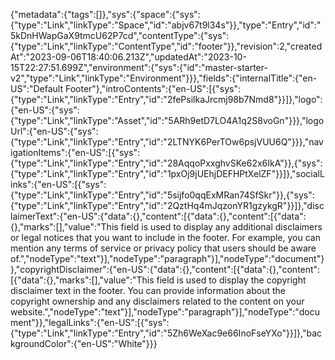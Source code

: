 {"metadata":{"tags":[]},"sys":{"space":{"sys":{"type":"Link","linkType":"Space","id":"abjv67t9l34s"}},"type":"Entry","id":"5kDnHWapGaX9tmcU62P7cd","contentType":{"sys":{"type":"Link","linkType":"ContentType","id":"footer"}},"revision":2,"createdAt":"2023-09-06T18:40:06.213Z","updatedAt":"2023-10-15T22:27:51.699Z","environment":{"sys":{"id":"master-starter-v2","type":"Link","linkType":"Environment"}}},"fields":{"internalTitle":{"en-US":"Default Footer"},"introContents":{"en-US":[{"sys":{"type":"Link","linkType":"Entry","id":"2fePsilkaJrcmj98b7Nmd8"}}]},"logo":{"en-US":{"sys":{"type":"Link","linkType":"Asset","id":"5ARh9etD7LO4A1q2S8voGn"}}},"logoUrl":{"en-US":{"sys":{"type":"Link","linkType":"Entry","id":"2LTNYK6PerTOw6psjVUU6Q"}}},"navigationItems":{"en-US":[{"sys":{"type":"Link","linkType":"Entry","id":"28AqqoPxxghvSKe62x6IkA"}},{"sys":{"type":"Link","linkType":"Entry","id":"1pxOj9jUEhjDEFHPtXelZF"}}]},"socialLinks":{"en-US":[{"sys":{"type":"Link","linkType":"Entry","id":"5sijfo0qqExMRan74SfSkr"}},{"sys":{"type":"Link","linkType":"Entry","id":"2QztHq4mJqzonYR1gzykgR"}}]},"disclaimerText":{"en-US":{"data":{},"content":[{"data":{},"content":[{"data":{},"marks":[],"value":"This field is used to display any additional disclaimers or legal notices that you want to include in the footer. For example, you can mention any terms of service or privacy policy that users should be aware of.","nodeType":"text"}],"nodeType":"paragraph"}],"nodeType":"document"}},"copyrightDisclaimer":{"en-US":{"data":{},"content":[{"data":{},"content":[{"data":{},"marks":[],"value":"This field is used to display the copyright disclaimer text in the footer. You can provide information about the copyright ownership and any disclaimers related to the content on your website.","nodeType":"text"}],"nodeType":"paragraph"}],"nodeType":"document"}},"legalLinks":{"en-US":[{"sys":{"type":"Link","linkType":"Entry","id":"5Zh6WeXac9e66InoFseYXo"}}]},"backgroundColor":{"en-US":"White"}}}